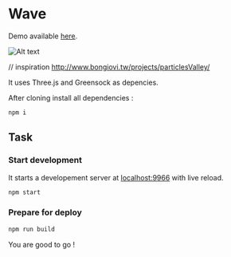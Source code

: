 Wave
===================


Demo available [here](http://jojo.ninja/wave/).

![Alt text](http://jojo.ninja/share/wave.gif "wave")


// inspiration http://www.bongiovi.tw/projects/particlesValley/


It uses Three.js and Greensock as depencies.

After cloning install all dependencies :
```bash
npm i
```

## Task
### Start development
It starts a developement server at [localhost:9966](http://localhost:9966) with live reload.
```bash
npm start
```
### Prepare for deploy
```bash
npm run build
```

You are good to go !
